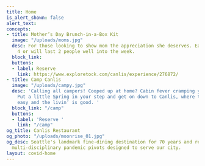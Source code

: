 ```yaml
---
title: Home
is_alert_shown: false
alert_text: 
concepts:
- title: Mother’s Day Brunch-in-a-Box Kit
  image: "/uploads/moms.jpg"
  desc: For those looking to show mom the appreciation she deserves. Easily feeds
    4 or will last 2 people well into the week.
  block_link: 
  buttons:
  - label: Reserve
    link: https://www.exploretock.com/canlis/experience/276872/
- title: Camp Canlis
  image: "/uploads/campy.jpg"
  desc: 'Calling all campers! Cooped up at home? Cabin fever cramping your style?
    Put a little Spring in your step and get on down to Canlis, where the eatin’ is
    easy and the livin’ is good. '
  block_link: "/camp"
  buttons:
  - label: 'Reserve '
    link: "/camp"
og_title: Canlis Restaurant
og_photo: "/uploads/moonrise_01.jpg"
og_desc: Seattle's landmark fine-dining destination for 70 years and recent home to
  multi-disciplinary pandemic pivots designed to serve our city.
layout: covid-home
---
```


